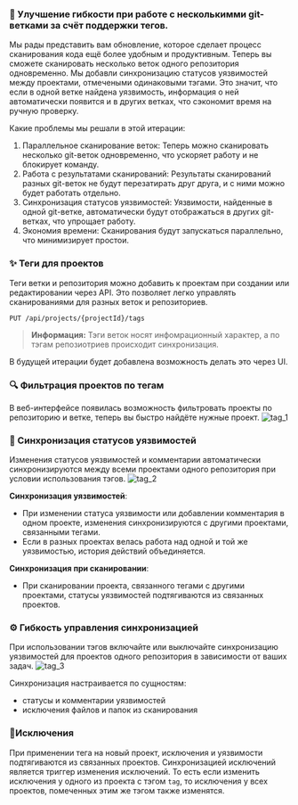 ### 🚀 Улучшение гибкости при работе с несколькимми git-ветками за счёт поддержки тегов.

Мы рады представить вам обновление, которое сделает процесс сканирования кода ещё более удобным и продуктивным. Теперь вы сможете сканировать несколько веток одного репозитория одновременно.
Мы добавли синхронизацию статусов уязвимостей между проектами, отмечеными одинаковыми тэгами. Это значит, что если в одной ветке найдена уязвимость, информация о ней автоматически появится и в других ветках, что сэкономит время на ручную проверку.

Какие проблемы мы решали в этой итерации:
1. Параллельное сканирование веток: Теперь можно сканировать несколько git-веток одновременно, что ускоряет работу и не блокирует команду.
2. Работа с результатами сканирований: Результаты сканирований разных git-веток не будут перезатирать друг друга, и с ними можно будет работать отдельно.
3. Синхронизация статусов уязвимостей: Уязвимости, найденные в одной git-ветке, автоматически будут отображаться в других git-ветках, что упрощает работу.
4. Экономия времени: Сканирования будут запускаться параллельно, что минимизирует простои.


### ✨ Теги для проектов

Теги ветки и репозитория можно добавить к проектам при создании или редактировании через API. Это позволяет легко управлять сканированиями для разных веток и репозиториев.

`PUT /api/projects/{projectId}/tags`

> **Информация:** Тэги веток носят инфомрационный характер, а по тэгам репозиотриев происходит синхронизация.

В будущей итерации будет добавлена возможность делать это через UI.

### 🔍 Фильтрация проектов по тегам

В веб-интерфейсе появилась возможность фильтровать проекты по репозиторию и ветке, теперь вы быстро найдёте нужные проект.
![tag_1](https://github.com/user-attachments/assets/84e3a885-5259-4b2b-8bf9-b17112ff7964)

### 🔄 Синхронизация статусов уязвимостей

Изменения статусов уязвимостей и комментарии автоматически синхронизируются между всеми проектами одного репозитория при условии использования тэгов. 
![tag_2](https://github.com/user-attachments/assets/db0309db-5037-493b-b9f2-2edca137aeac)


**Синхронизация уязвимостей**:

- При изменении статуса уязвимости или добавлении комментария в одном проекте, изменения синхронизируются с другими проектами, связанными тегами.
- Если в разных проектах велась работа над одной и той же уязвимостью, история действий объединяется.

**Синхронизация при сканировании**:

- При сканировании проекта, связанного тегами с другими проектами, статусы уязвимостей подтягиваются из связанных проектов.

### ⚙️ Гибкость управления синхронизацией

При использовании тэгов включайте или выключайте синхронизацию уязвимостей для проектов одного репозитория в зависимости от ваших задач.
![tag_3](https://github.com/user-attachments/assets/f63d0aba-de59-4e0b-8d02-0e7a186797ef)

Синхронизация настраивается по сущностям: 

- статусы и комментарии уязвимостей 
- исключения файлов и папок из сканирования

### 🚨Исключения

При применении тега на новый проект, исключения и уязвимости подтягиваются из связанных проектов.
Синхронизацией исключений является триггер изменения исключений. То есть если изменить исключения у одного из проекта с тэгом `tag`, то исключения у всех проектов, помеченных этим же тэгом также изменятся. 



